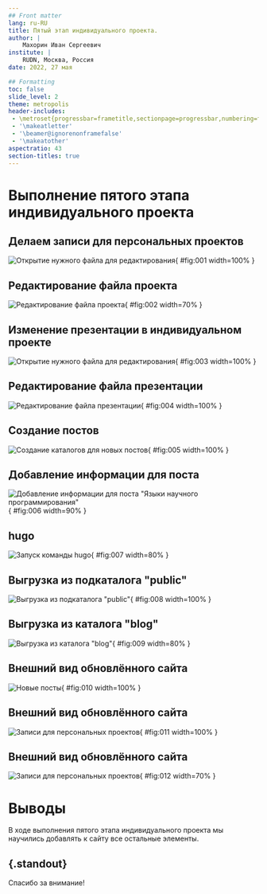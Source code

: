 ```yaml
---
## Front matter
lang: ru-RU
title: Пятый этап индивидуального проекта.
author: |
	Махорин Иван Сергеевич
institute: |
	RUDN, Москва, Россия
date: 2022, 27 мая

## Formatting
toc: false
slide_level: 2
theme: metropolis
header-includes: 
 - \metroset{progressbar=frametitle,sectionpage=progressbar,numbering=fraction}
 - '\makeatletter'
 - '\beamer@ignorenonframefalse'
 - '\makeatother'
aspectratio: 43
section-titles: true
---
```


# Выполнение пятого этапа индивидуального проекта

## Делаем записи для персональных проектов

![Открытие нужного файла для редактирования](image/1.png){ #fig:001 width=100% }

## Редактирование файла проекта

![Редактирование файла проекта](image/2.png){ #fig:002 width=70% }

## Изменение презентации в индивидуальном проекте

![Открытие нужного файла для редактирования](image/3.png){ #fig:003 width=100% }

## Редактирование файла презентации

![Редактирование файла презентации](image/4.png){ #fig:004 width=100% }

## Создание постов

![Создание каталогов для новых постов](image/5.png){ #fig:005 width=100% }

## Добавление информации для поста

![Добавление информации для поста "Языки научного программирования"](image/6.png){ #fig:006 width=90% }

## hugo

![Запуск команды hugo](image/7.png){ #fig:007 width=80% }

## Выгрузка из подкаталога "public"

![Выгрузка из подкаталога "public"](image/8.png){ #fig:008 width=100% }

## Выгрузка из каталога "blog"
	
![Выгрузка из каталога "blog"](image/9.png){ #fig:009 width=80% }

## Внешний вид обновлённого сайта

![Новые посты](image/10.png){ #fig:010 width=100% }

## Внешний вид обновлённого сайта

![Записи для персональных проектов](image/11.png){ #fig:011 width=100% }

## Внешний вид обновлённого сайта

![Записи для персональных проектов](image/12.png){ #fig:012 width=70% }

# Выводы

В ходе выполнения пятого этапа индивидуального проекта мы научились добавлять к сайту все остальные элементы.

## {.standout}

Спасибо за внимание!
